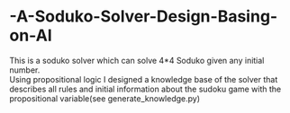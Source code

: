 # -A-Soduko-Solver-Design-Basing-on-Al
This is a soduko solver which can solve 4*4 Soduko given any initial number.   
Using propositional logic I designed a knowledge base of the solver that describes all rules and initial
information about the sudoku game with the propositional variable(see generate_knowledge.py)
